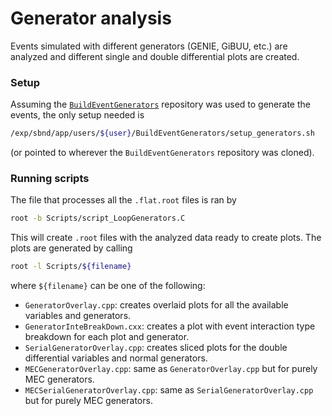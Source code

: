 # Generator analysis

Events simulated with different generators (GENIE, GiBUU, etc.) are analyzed and different single and double differential plots are created. 

### Setup

Assuming the [`BuildEventGenerators`](https://github.com/afropapp13/BuildEventGenerators) repository was used to generate the events, the only setup needed is

```bash
/exp/sbnd/app/users/${user}/BuildEventGenerators/setup_generators.sh
```

(or pointed to wherever the `BuildEventGenerators` repository was cloned).

### Running scripts

The file that processes all the `.flat.root` files is ran by 

```bash
root -b Scripts/script_LoopGenerators.C 
```

This will create `.root` files with the analyzed data ready to create plots. The plots are generated by calling 

```bash
root -l Scripts/${filename}
```

where `${filename}` can be one of the following:

- `GeneratorOverlay.cpp`: creates overlaid plots for all the available variables and generators.
- `GeneratorInteBreakDown.cxx`: creates a plot with event interaction type breakdown for each plot and generator.
- `SerialGeneratorOverlay.cpp`: creates sliced plots for the double differential variables and normal generators.
- `MECGeneratorOverlay.cpp`: same as `GeneratorOverlay.cpp` but for purely MEC generators.
- `MECSerialGeneratorOverlay.cpp`: same as `SerialGeneratorOverlay.cpp` but for purely MEC generators.